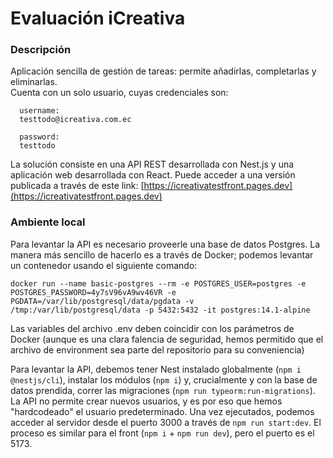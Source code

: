 # Evaluación iCreativa

### Descripción

Aplicación sencilla de gestión de tareas: permite añadirlas, completarlas y eliminarlas.  
Cuenta con un solo usuario, cuyas credenciales son:

```
  username: 
  testtodo@icreativa.com.ec

  password: 
  testtodo
```

La solución consiste en una API REST desarrollada con Nest.js y una aplicación web desarrollada con React.
Puede acceder a una versión publicada a través de este link: 
[https://icreativatestfront.pages.dev](https://icreativatestfront.pages.dev)

### Ambiente local

Para levantar la API es necesario proveerle una base de datos Postgres. 
La manera más sencillo de hacerlo es a través de Docker; podemos levantar un contenedor usando el siguiente comando:
```
docker run --name basic-postgres --rm -e POSTGRES_USER=postgres -e POSTGRES_PASSWORD=4y7sV96vA9wv46VR -e PGDATA=/var/lib/postgresql/data/pgdata -v /tmp:/var/lib/postgresql/data -p 5432:5432 -it postgres:14.1-alpine
```

Las variables del archivo .env deben coincidir con los parámetros de Docker (aunque es una clara falencia de seguridad, hemos permitido que el archivo de environment sea parte del repositorio para su conveniencia)

Para levantar la API, debemos tener Nest instalado globalmente (`npm i @nestjs/cli`), instalar los módulos (`npm i`) y, crucialmente y con la base de datos prendida, correr las migraciones (`npm run typeorm:run-migrations`). La API no permite crear nuevos usuarios, y es por eso que hemos "hardcodeado" el usuario predeterminado. Una vez ejecutados, podemos acceder al servidor desde el puerto 3000 a través de `npm run start:dev`. El proceso es similar para el front (`npm i` + `npm run dev`), pero el puerto es el 5173.


